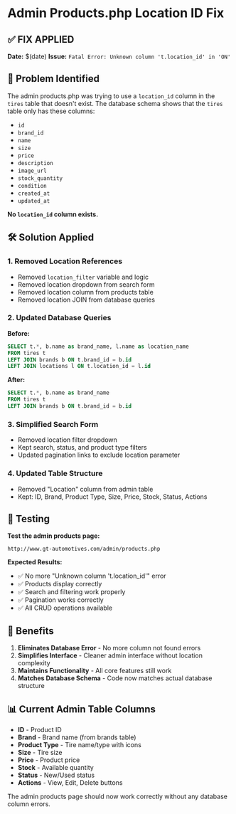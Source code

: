 # Admin Products.php Location ID Fix

## ✅ **FIX APPLIED**

**Date:** $(date)
**Issue:** `Fatal Error: Unknown column 't.location_id' in 'ON'`

## 🔧 **Problem Identified**

The admin products.php was trying to use a `location_id` column in the `tires` table that doesn't exist. The database schema shows that the `tires` table only has these columns:

- `id`
- `brand_id`
- `name`
- `size`
- `price`
- `description`
- `image_url`
- `stock_quantity`
- `condition`
- `created_at`
- `updated_at`

**No `location_id` column exists.**

## 🛠️ **Solution Applied**

### **1. Removed Location References**

- Removed `location_filter` variable and logic
- Removed location dropdown from search form
- Removed location column from products table
- Removed location JOIN from database queries

### **2. Updated Database Queries**

**Before:**

```sql
SELECT t.*, b.name as brand_name, l.name as location_name
FROM tires t
LEFT JOIN brands b ON t.brand_id = b.id
LEFT JOIN locations l ON t.location_id = l.id
```

**After:**

```sql
SELECT t.*, b.name as brand_name
FROM tires t
LEFT JOIN brands b ON t.brand_id = b.id
```

### **3. Simplified Search Form**

- Removed location filter dropdown
- Kept search, status, and product type filters
- Updated pagination links to exclude location parameter

### **4. Updated Table Structure**

- Removed "Location" column from admin table
- Kept: ID, Brand, Product Type, Size, Price, Stock, Status, Actions

## 🧪 **Testing**

**Test the admin products page:**

```
http://www.gt-automotives.com/admin/products.php
```

**Expected Results:**

- ✅ No more "Unknown column 't.location_id'" error
- ✅ Products display correctly
- ✅ Search and filtering work properly
- ✅ Pagination works correctly
- ✅ All CRUD operations available

## 🚀 **Benefits**

1. **Eliminates Database Error** - No more column not found errors
2. **Simplifies Interface** - Cleaner admin interface without location complexity
3. **Maintains Functionality** - All core features still work
4. **Matches Database Schema** - Code now matches actual database structure

## 📊 **Current Admin Table Columns**

- **ID** - Product ID
- **Brand** - Brand name (from brands table)
- **Product Type** - Tire name/type with icons
- **Size** - Tire size
- **Price** - Product price
- **Stock** - Available quantity
- **Status** - New/Used status
- **Actions** - View, Edit, Delete buttons

The admin products page should now work correctly without any database column errors.
